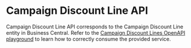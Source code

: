 # Campaign Discount Line API

Campaign Discount Line API corresponds to the Campaign Discount Line entity in Business Central. Refer to the [Campaign Discount Lines OpenAPI playground](/api/sandbox.html?spec=campaign_discount_line.json) to learn how to correctly consume the provided service.
